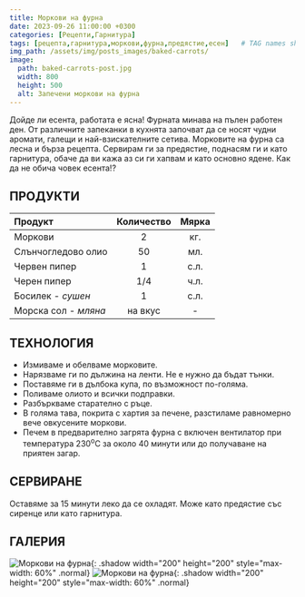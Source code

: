 ```yaml
---
title: Моркови на фурна
date: 2023-09-26 11:00:00 +0300
categories: [Рецепти,Гарнитура]
tags: [рецепта,гарнитура,моркови,фурна,предястие,есен]   # TAG names should always be lowercase
img_path: /assets/img/posts_images/baked-carrots/
image:
  path: baked-carrots-post.jpg
  width: 800
  height: 500
  alt: Запечени моркови на фурна
---
```


Дойде ли есента, работата е ясна! Фурната минава на пълен работен ден. От различните запеканки в кухнята започват да се носят чудни аромати, галещи и най-взискателните сетива. Морковите на фурна са лесна и бърза рецепта. Сервирам ги за предястие, поднасям ги и като гарнитура, обаче да ви кажа аз си ги хапвам и като основно ядене. Как да не обича човек есента!?

## **ПРОДУКТИ**

| Продукт                    |Количество  |Мярка   |
|:---------------------------|:----------:|:------:|
|Моркови                     |2           |кг.     |
|Слънчогледово олио          |50          |мл.     |
|Червен пипер                |1           |с.л.    |
|Черен пипер                 |1/4         |ч.л.    |
|Босилек - *сушен*           |1           |с.л.    |
|Морска сол - *мляна*        |на вкус     | -      |

## **ТЕХНОЛОГИЯ**

- Измиваме и обелваме морковите.
- Нарязваме ги по дължина на ленти. Не е нужно да бъдат тънки.
- Поставяме ги в дълбока купа, по възможност по-голяма.
- Поливаме олиото и всички подправки.
- Разбъркваме старателно с ръце.
- В голяма тава, покрита с хартия за печене, разстиламе равномерно вече овкусените моркови.
- Печем в предварително загрята фурна с включен вентилатор при температура 230<sup>o</sup>C за около 40 минути или до получаване на приятен загар.

## **СЕРВИРАНЕ**

Оставяме за 15 минути леко да се охладят. Може като предястие със сиренце или като гарнитура.

## **ГАЛЕРИЯ**

![Моркови на фурна](baked-carrots-01.jpg){: .shadow width="200" height="200" style="max-width: 60%" .normal}
![Моркови на фурна](baked-carrots-02.jpg){: .shadow width="200" height="200" style="max-width: 60%" .normal}
